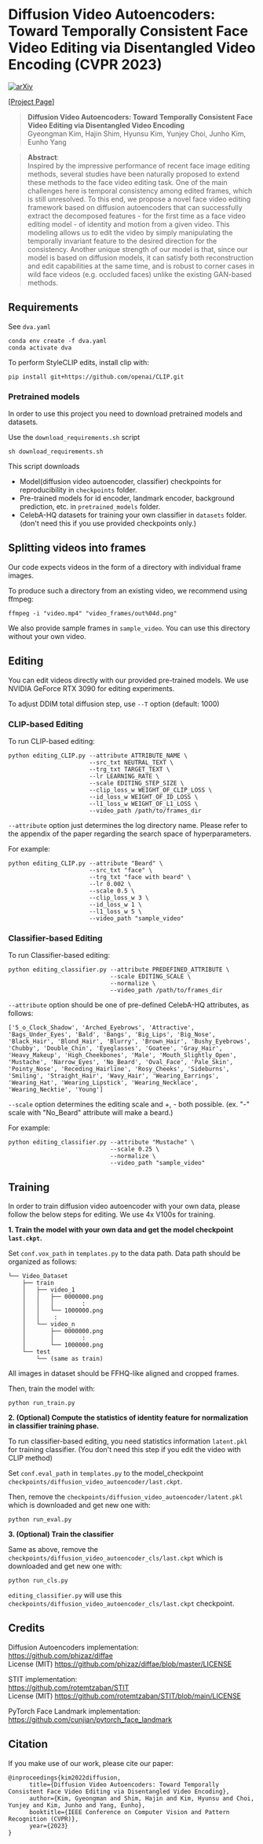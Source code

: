 # Diffusion Video Autoencoders: Toward Temporally Consistent Face Video Editing via Disentangled Video Encoding (CVPR 2023)

[![arXiv](https://img.shields.io/badge/arXiv-2212.02802-b31b1b.svg)](https://arxiv.org/abs/2212.02802)

[[Project Page](https://diff-video-ae.github.io/)]
> **Diffusion Video Autoencoders: Toward Temporally Consistent Face Video Editing via Disentangled Video Encoding**<br>
> Gyeongman Kim, Hajin Shim, Hyunsu Kim, Yunjey Choi, Junho Kim, Eunho Yang <br>

>**Abstract**: <br>
> Inspired by the impressive performance of recent face image editing methods, several studies have been naturally proposed to extend these methods to the face video editing task. One of the main challenges here is temporal consistency among edited frames, which is still unresolved. To this end, we propose a novel face video editing framework based on diffusion autoencoders that can successfully extract the decomposed features - for the first time as a face video editing model - of identity and motion from a given video. This modeling allows us to edit the video by simply manipulating the temporally invariant feature to the desired direction for the consistency. Another unique strength of our model is that, since our model is based on diffusion models, it can satisfy both reconstruction and edit capabilities at the same time, and is robust to corner cases in wild face videos (e.g. occluded faces) unlike the existing GAN-based methods.


## Requirements

See `dva.yaml`
```
conda env create -f dva.yaml
conda activate dva
```

To perform StyleCLIP edits, install clip with:

```
pip install git+https://github.com/openai/CLIP.git
```

### Pretrained models

In order to use this project you need to download pretrained models and datasets.

Use the `download_requirements.sh` script
```
sh download_requirements.sh
```
This script downloads 
- Model(diffusion video autoencoder, classifier) checkpoints for reproducibility in `checkpoints` folder. 
- Pre-trained models for id encoder, landmark encoder, background prediction, etc. in `pretrained_models` folder.
- CelebA-HQ datasets for training your own classifier in `datasets` folder. (don't need this if you use provided checkpoints only.)


## Splitting videos into frames

Our code expects videos in the form of a directory with individual frame images.

To produce such a directory from an existing video, we recommend using ffmpeg:
```
ffmpeg -i "video.mp4" "video_frames/out%04d.png"
```
We also provide sample frames in `sample_video`. You can use this directory without your own video.


## Editing

You can edit videos directly with our provided pre-trained models. We use NVIDIA GeForce RTX 3090 for editing experiments.

To adjust DDIM total diffusion step, use `--T` option (default: 1000)

### CLIP-based Editing 

To run CLIP-based editing:
```
python editing_CLIP.py --attribute ATTRIBUTE_NAME \
                       --src_txt NEUTRAL_TEXT \
                       --trg_txt TARGET_TEXT \
                       --lr LEARNING_RATE \
                       --scale EDITING_STEP_SIZE \
                       --clip_loss_w WEIGHT_OF_CLIP_LOSS \
                       --id_loss_w WEIGHT_OF_ID_LOSS \
                       --l1_loss_w WEIGHT_OF_L1_LOSS \
                       --video_path /path/to/frames_dir
```

`--attribute` option just determines the log directory name. Please refer to the appendix of the paper regarding the search space of hyperparameters.

For example:
```
python editing_CLIP.py --attribute "Beard" \
                       --src_txt "face" \
                       --trg_txt "face with beard" \
                       --lr 0.002 \
                       --scale 0.5 \
                       --clip_loss_w 3 \
                       --id_loss_w 1 \
                       --l1_loss_w 5 \
                       --video_path "sample_video"
```

### Classifier-based Editing 

To run Classifier-based editing:
```
python editing_classifier.py --attribute PREDEFINED_ATTRIBUTE \
                             --scale EDITING_SCALE \ 
                             --normalize \
                             --video_path /path/to/frames_dir
```

`--attribute` option should be one of pre-defined CelebA-HQ attributes, as follows:
```
['5_o_Clock_Shadow', 'Arched_Eyebrows', 'Attractive', 'Bags_Under_Eyes', 'Bald', 'Bangs', 'Big_Lips', 'Big_Nose', 'Black_Hair', 'Blond_Hair', 'Blurry', 'Brown_Hair', 'Bushy_Eyebrows', 'Chubby', 'Double_Chin', 'Eyeglasses', 'Goatee', 'Gray_Hair', 'Heavy_Makeup', 'High_Cheekbones', 'Male', 'Mouth_Slightly_Open', 'Mustache', 'Narrow_Eyes', 'No_Beard', 'Oval_Face', 'Pale_Skin', 'Pointy_Nose', 'Receding_Hairline', 'Rosy_Cheeks', 'Sideburns', 'Smiling', 'Straight_Hair', 'Wavy_Hair', 'Wearing_Earrings', 'Wearing_Hat', 'Wearing_Lipstick', 'Wearing_Necklace', 'Wearing_Necktie', 'Young']
```

`--scale` option determines the editing scale and +, - both possible. (ex. "-" scale with "No_Beard" attribute will make a beard.)

For example:
```
python editing_classifier.py --attribute "Mustache" \
                             --scale 0.25 \ 
                             --normalize \
                             --video_path "sample_video"
```


## Training

In order to train diffusion video autoencoder with your own data, please follow the below steps for editing. We use 4x V100s for training.

**1. Train the model with your own data and get the model checkpoint `last.ckpt`.**

Set `conf.vox_path` in `templates.py` to the data path. Data path should be organized as follows:
```
└── Video_Dataset
    ├── train
    │   ├── video_1
    │   │   ├── 0000000.png
    │   │   │        :
    │   │   └── 1000000.png
    │   │    : 
    │   └── video_n
    │       ├── 0000000.png
    │       │        :
    │       └── 1000000.png
    └── test
        └── (same as train)
```
All images in dataset should be FFHQ-like aligned and cropped frames.

Then, train the model with:
```
python run_train.py
```

**2. (Optional) Compute the statistics of identity feature for normalization in classifier training phase.**

To run classifier-based editing, you need statistics information `latent.pkl` for training classifier. (You don't need this step if you edit the video with CLIP method)

Set `conf.eval_path` in `templates.py` to the model_checkpoint `checkpoints/diffusion_video_autoencoder/last.ckpt`. 

Then, remove the `checkpoints/diffusion_video_autoencoder/latent.pkl` which is downloaded and get new one with:
```
python run_eval.py
```

**3. (Optional) Train the classifier**

Same as above, remove the `checkpoints/diffusion_video_autoencoder_cls/last.ckpt` which is downloaded and get new one with:
```
python run_cls.py
```

`editing_classifier.py` will use this `checkpoints/diffusion_video_autoencoder_cls/last.ckpt` checkpoint.


## Credits
Diffusion Autoencoders implementation:  
https://github.com/phizaz/diffae  
License (MIT) https://github.com/phizaz/diffae/blob/master/LICENSE

STIT implementation:  
https://github.com/rotemtzaban/STIT  
License (MIT) https://github.com/rotemtzaban/STIT/blob/main/LICENSE

PyTorch Face Landmark implementation:   
https://github.com/cunjian/pytorch_face_landmark  


## Citation

If you make use of our work, please cite our paper:

```
@inproceedings{kim2022diffusion,
      title={Diffusion Video Autoencoders: Toward Temporally Consistent Face Video Editing via Disentangled Video Encoding},
      author={Kim, Gyeongman and Shim, Hajin and Kim, Hyunsu and Choi, Yunjey and Kim, Junho and Yang, Eunho},
      booktitle={IEEE Conference on Computer Vision and Pattern Recognition (CVPR)}, 
      year={2023}
}
```

